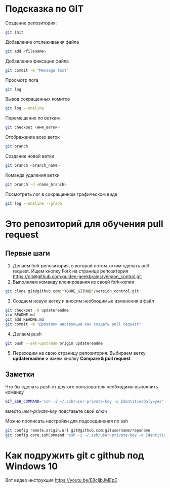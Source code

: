 # Подсказка по GIT

Создание репозитория:
```sh
git init
```

Добавление отслеживания файла
```sh
git add <filename>
```

Добавление фиксации файла
```sh
git commit -m "Message text"
```

Просмотр лога
```sh
git log
```

Вывод сокращенных комитов
```sh
git log --oneline
```

Перемещение по веткам
```sh
git checkout <имя_ветки>
```

Отображение всех веток 
```sh
git branch
```

Создание новой ветки
```sh
git branch <branch_name>
```

Команда удаления ветки
```sh
git branch -d <name_branch>
```

Посмотреть лог в сокращенном графическом виде
```sh
git log --oneline --graph
```
# Это репозиторий для обучения pull request

## Первые шаги

1. Делаем fork репозитория, в которой потом хотим сделать pull request. Ищем кнопку Fork на странице репозитория <https://git@github.com:gulden-geekbrains/version_control.git>
2. Выполняем команду клонирования из своей fork-копии
```sh
git clone git@github.com:*YOURE_GITHUB*/version_control.git
```
3. Создаем новую ветку и вносим необходимые изменения в файл
```sh
git checkout -b updatereadme
vim README.md
git add README.md
git commit -m "Добавили инструкцию как создать pull request"
```
4. Делаем push  
```sh
git push --set-upstream origin updatereadme
```
5. Переходим на свою страницу репозитория. Выбираем ветку **updatereadme** и жмем кнопку **Compare & pull request**

## Заметки

Что бы сделать push от другого пользователя необходимо выполнить команду
```sh
GIT_SSH_COMMAND='ssh -i ~/.ssh/user-private-key -o IdentitiesOnly=yes' git push git@github.com:gulden-geekbrains/version_control.git
```

вместо *user-private-key* подставьте свой ключ

Можно прописать настройки для подсоединения по ssh
```sh
git config remote.origin.url git@github.com:gitusername/reponame
git config core.sshCommand "ssh -i ~/.ssh/user-private-key -o IdentitiesOnly=yes"
```
# Как подружить git с github под Windows 10

Вот видео инструкция https://youtu.be/E8cIjbJMEpE
